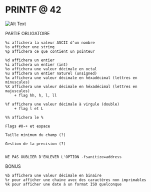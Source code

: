 # PRINTF @ 42
![Alt Text](https://media.giphy.com/media/I2TqO0oJBaNoc/giphy.gif)

PARTIE OBLIGATOIRE

    %c affichera la valeur ASCII d’un nombre
    %s afficher une string
    %p affichera ce que contient un pointeur

    %d affichera un entier
    %i affichera un entier (int)
    %o affichera une valeur décimale en octal
    %u affichera un entier naturel (unsigned)
    %x affichera une valeur décimale en héxadécimal (lettres en minuscules)
    %X affichera une valeur décimale en héxadécimal (lettres en majuscules)
        + flag hh, h, l, ll

    %f affichera une valeur décimale à virgule (double)
        + flag l et L

    %% affichera le %

    Flags #0-+ et espace

    Taille minimum du champ (?)

    Gestion de la precision (?)
	

	NE PAS OUBLIER D'ENLEVER L'OPTION -fsanitize=address

BONUS

    %b affichera une valeur décimale en binaire
    %r pour afficher une chaine avec des caractères non imprimables
    %k pour afficher une date à un format ISO quelconque
